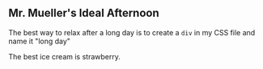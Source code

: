 ## Mr. Mueller's Ideal Afternoon

The best way to relax after a long day is to create a `div` in my CSS file and name it "long day"

The best ice cream is strawberry.
